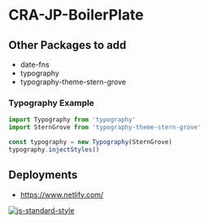 # CRA-JP-BoilerPlate

## Other Packages to add

- date-fns
- typography
- typography-theme-stern-grove

### Typography Example

```javascript
import Typography from 'typography'
import SternGrove from 'typography-theme-stern-grove'

const typography = new Typography(SternGrove)
typography.injectStyles()
```

## Deployments

- https://www.netlify.com/

[![js-standard-style](https://cdn.rawgit.com/standard/standard/master/badge.svg)](https://github.com/standard/standard)
